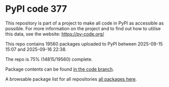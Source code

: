 # PyPI code 377

This repository is part of a project to make all code in PyPI as accessible as possible. For more information 
on the project and to find out how to utilise this data, see the website: https://py-code.org/

This repo contains 19560 packages uploaded to PyPI between 
2025-09-15 15:07 and 2025-09-16 22:38.

The repo is 75% (14815/19560) complete.

Package contents can be found [in the code branch](https://github.com/pypi-data/pypi-mirror-377/tree/code/packages).

A browsable package list for all repositories [all packages here](https://py-code.org/repositories/pypi-mirror-377).


